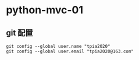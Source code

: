 # python-mvc-01 


## git 配置


```text
git config --global user.name "tpia2020"
git config --global user.email "tpia2020@163.com"
```